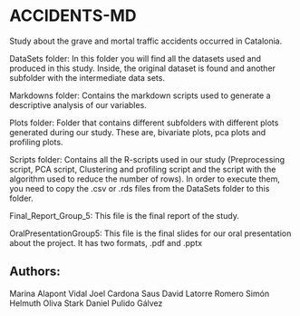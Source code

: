 # ACCIDENTS-MD
Study about the grave and mortal traffic accidents occurred in Catalonia.

DataSets folder: In this folder you will find all the datasets used and produced in this study. Inside, the original dataset is found and another subfolder with the intermediate data sets.

Markdowns folder: Contains the markdown scripts used to generate a descriptive analysis of our variables. 

Plots folder: Folder that contains different subfolders with different plots generated during our study. These are, bivariate plots, pca plots and profiling plots.

Scripts folder: Contains all the R-scripts used in our study (Preprocessing script, PCA script, Clustering and profiling script and the script with the algorithm used to reduce the number of rows). In order to execute them, you need to copy the .csv or .rds files from the DataSets folder to this folder.

Final_Report_Group_5: This file is the final report of the study.

OralPresentationGroup5: This file is the final slides for our oral presentation about the project. It has two formats, .pdf and .pptx

## Authors:
Marina Alapont Vidal
Joel Cardona Saus
David Latorre Romero
Simón Helmuth Oliva Stark 
Daniel Pulido Gálvez